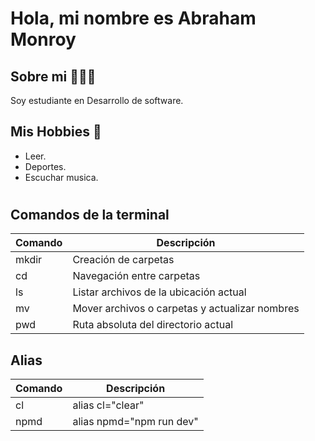 # Hola, mi nombre es Abraham Monroy

## Sobre mi 🧑🏼‍🚀

Soy estudiante en Desarrollo de software.

## Mis Hobbies 👾

* Leer.
* Deportes.
* Escuchar musica.

#

## Comandos de la terminal

| Comando | Descripción |
| ------- |---------------------------------------------- |
| mkdir   |Creación de carpetas                           |
| cd      |Navegación entre carpetas                      |
| ls      |Listar archivos de la ubicación actual         |
| mv      |Mover archivos o carpetas y actualizar nombres |
| pwd     |Ruta absoluta del directorio actual            |

## Alias

| Comando | Descripción |
| ------- |------------------------|
| cl      |alias cl="clear"        |
| npmd    |alias npmd="npm run dev"|

<!---
- 👋 Hi, I’m @abraham-ms11
- 👀 I’m interested in ...
- 🌱 I’m currently learning ...
- 💞️ I’m looking to collaborate on ...
- 📫 How to reach me ...
--->

<!---
abraham-ms11/abraham-ms11 is a ✨ special ✨ repository because its `README.md` (this file) appears on your GitHub profile.
You can click the Preview link to take a look at your changes.
--->
